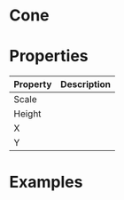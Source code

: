 # Cone


# Properties


| Property | Description| 
| -------- | -----------|
| Scale |  |
| Height |  |
| X |  |
| Y |  |




# Examples
